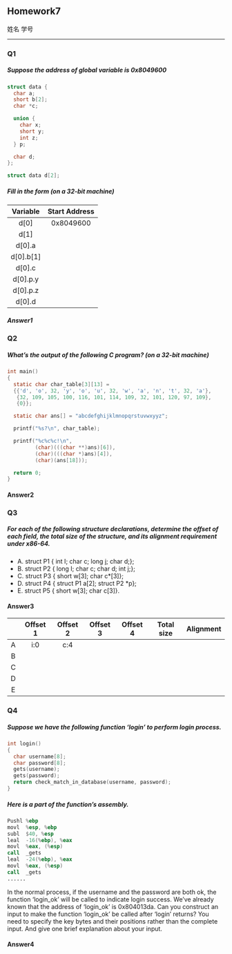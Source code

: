 ## Homework7

姓名 学号

------------------------------
### Q1
##### Suppose the address of global variable is 0x8049600
``` c
struct data {
  char a;
  short b[2];
  char *c;

  union {
    char x;
    short y;
    int z;
  } p;

  char d;
};

struct data d[2];
```
##### Fill in the form (on a 32-bit machine)
| Variable  | Start Address |
|:---------:|:-------------:|
| d[0]      | 0x8049600     |
| d[1]      |               |
| d[0].a    |               |
| d[0].b[1] |               |
| d[0].c    |               |
| d[0].p.y  |               |
| d[0].p.z  |               |
| d[0].d    |               |

##### Answer1

### Q2
##### What’s the output of the following C program? (on a 32-bit machine)
```c
int main()
{
  static char char_table[3][13] = 
  {{'d', 'o', 32, 'y', 'o', 'u', 32, 'w', 'a', 'n', 't', 32, 'a'},
   {32, 109, 105, 100, 116, 101, 114, 109, 32, 101, 120, 97, 109}, 
   {0}};

  static char ans[] = "abcdefghijklmnopqrstuvwxyyz";

  printf("%s?\n", char_table);

  printf("%c%c%c!\n",
         (char)(((char **)ans)[6]),
         (char)(((char *)ans)[4]),
         (char)(ans[18]));

  return 0;
}
```
#### Answer2



### Q3
##### For each of the following structure declarations, determine the offset of each field, the total size of the structure, and its alignment requirement under x86-64.
- A. struct P1 { int I; char c; long j; char d;};
- B. struct P2 { long I; char c; char d; int j;}; 
- C. struct P3 { short w[3]; char c*[3]};
- D. struct P4 { struct P1 a[2]; struct P2 *p}; 
- E. struct P5 { short w[3]; char c[3]}. 

#### Answer3

| | Offset 1 | Offset 2 | Offset 3 | Offset 4 | Total size | Alignment |
|:---:|:---:|:---:|:---:|:---:|:---:|:---:|
| A | i:0 | c:4 | | | | |
| B | | | | | | |
| C | | | | | | |
| D | | | | | | |
| E | | | | | | |

### Q4
##### Suppose we have the following function ‘login’ to perform login process.
```c
int login()
{
  char username[8];
  char password[8];
  gets(username);
  gets(password);
  return check_match_in_database(username, password);
}
```

##### Here is a part of the function’s assembly. 
```nasm
Pushl %ebp 
movl  %esp, %ebp 
subl  $40, %esp 
leal  -16(%ebp), %eax 
movl  %eax, (%esp)
call  _gets
leal  -24(%ebp), %eax 
movl  %eax, (%esp) 
call  _gets
......
```

In the normal process, if the username and the password are both ok, the function ‘login_ok’ will be called to indicate login success. We’ve already known that the address of ‘login_ok’ is 0x804013da. Can you construct an input to make the function ‘login_ok’ be called after ‘login’ returns? You need to specify the key bytes and their positions rather than the complete input. And give one brief explanation about your input. 

#### Answer4
